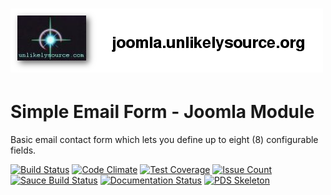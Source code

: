 # [![Simple Email Form Banner](docs/images/logo.png)](http://joomla.unlikelysource.org/)
# Simple Email Form - Joomla Module
Basic email contact form which lets you define up to eight (8) configurable fields.

[![Build Status](https://travis-ci.org/andrewscaya/mod_simpleemailform.svg?branch=master)](https://travis-ci.org/andrewscaya/mod_simpleemailform)
[![Code Climate](https://codeclimate.com/github/andrewscaya/mod_simpleemailform/badges/gpa.svg)](https://codeclimate.com/github/andrewscaya/mod_simpleemailform)
[![Test Coverage](https://codeclimate.com/github/andrewscaya/mod_simpleemailform/badges/coverage.svg)](https://codeclimate.com/github/andrewscaya/mod_simpleemailform)
[![Issue Count](https://codeclimate.com/github/andrewscaya/mod_simpleemailform/badges/issue_count.svg)](https://codeclimate.com/github/andrewscaya/mod_simpleemailform)
[![Sauce Build Status](https://saucelabs.com/buildstatus/andrewscaya)](https://saucelabs.com/beta/builds/3db4e3a21754447babd8d409fb42bc03)
[![Documentation Status](https://readthedocs.org/projects/simple-email-form/badge/?version=stable)](http://simple-email-form.readthedocs.io/en/stable/?badge=stable)
[![PDS Skeleton](https://img.shields.io/badge/pds-skeleton-blue.svg?style=flat-square)](https://github.com/php-pds/skeleton)

